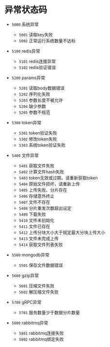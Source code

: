 # 异常状态码


- `5000` 系统异常  
  - `5001` 读取key失败
  - `5002` 正常运行系统数量不达标


- `5100` redis异常  
  - `5101` redis连接异常
  - `5102` redis验证错误  

  
- `5200` params异常  
  - `5201` 读取body数据错误 
  - `5202` 序列化失败
  - `5203` 参数长度不被允许
  - `5204` 缺少参数
  - `5205` 参数不规范
  
  
- `5300` token异常
  - `5301` token验证失败  
  - `5302` 修改token失败
  - `5303` 系统token验证失败
  
  
- `5400` 文件异常
  - `5401` 获取文件失败
  - `5402` 计算文件hash失败
  - `5403` token无效或过期，请重新获取token
  - `5404` 原始文件损坏，请重新上传
  - `5405` 上传失败、分片存在
  - `5406` 存储意外终止
  - `5407` 文件不存在
  - `5408` 分片重发次数超出设定
  - `5409` 下载失败
  - `5410` 文件未初始化
  - `5411` 文件已存在
  - `5412` 上传分块大小大于规定最大分块上传大小
  - `5413` 文件未完成上传
  - `5414` 获取文件列表失败
  

- `5500` mongodb异常
  - `5501` 保存文件数据错误
  

- `5600` gzip异常
  - `5601` 压缩文件失败
  - `5602` 解压缩文件失败
  
- `5700` gRPC异常
  - `5701` 服务数量少于数据分片数量
  
- `5800` rabbitmq异常
  - `5801` rabbitmq连接失败
  - `5802` rabbitmq绑定失败
